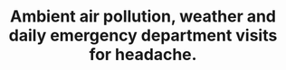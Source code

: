 ---
layout: page
header: no
#
# Content
#
subheadline: "Recent Publication"
title: "Ambient air pollution, weather and daily emergency department visits for headache.
"
teaser: "Ambient air pollution, weather and daily emergency department visits for headache.
"
categories: [Publications]
tags: [ Emergency Medicine, Environmental Health]
---